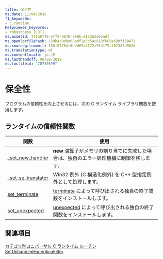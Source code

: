```yaml
---
title: 保全性
ms.date: 11/04/2016
f1_keywords:
- c.runtime
helpviewer_keywords:
- robustness [CRT]
ms.assetid: 7f1a87f8-eff9-4b76-ae9b-d133d3de6adf
ms.openlocfilehash: 108b4c9dde08adf1a3c54c810f68be69bf150472
ms.sourcegitcommit: 180f63704f6ddd07a4172a93b179cf0733fd952d
ms.translationtype: HT
ms.contentlocale: ja-JP
ms.lasthandoff: 09/06/2019
ms.locfileid: "70739599"
---
```

# <a name="robustness"></a>保全性

プログラムの信頼性を向上させるには、次の C ランタイム ライブラリ関数を使用します。

## <a name="run-time-robustness-functions"></a>ランタイムの信頼性関数

|関数|使用|
|--------------|---------|
|[_set_new_handler](../c-runtime-library/reference/set-new-handler.md)|**new** 演算子がメモリの割り当てに失敗した場合は、独自のエラー処理機構に制御を移します。|
|[_set_se_translator](../c-runtime-library/reference/set-se-translator.md)|Win32 例外 (C 構造化例外) を C++ 型指定例外として処理します。|
|[set_terminate](../c-runtime-library/reference/set-terminate-crt.md)|[terminate](../c-runtime-library/reference/terminate-crt.md) によって呼び出される独自の終了関数をインストールします。|
|[set_unexpected](../c-runtime-library/reference/set-unexpected-crt.md)|[unexpected](../c-runtime-library/reference/unexpected-crt.md) によって呼び出される独自の終了関数をインストールします。|

## <a name="see-also"></a>関連項目

[カテゴリ別ユニバーサル C ランタイム ルーチン](../c-runtime-library/run-time-routines-by-category.md)<br/>
[SetUnhandledExceptionFilter](/windows/win32/api/errhandlingapi/nf-errhandlingapi-setunhandledexceptionfilter)<br/>
